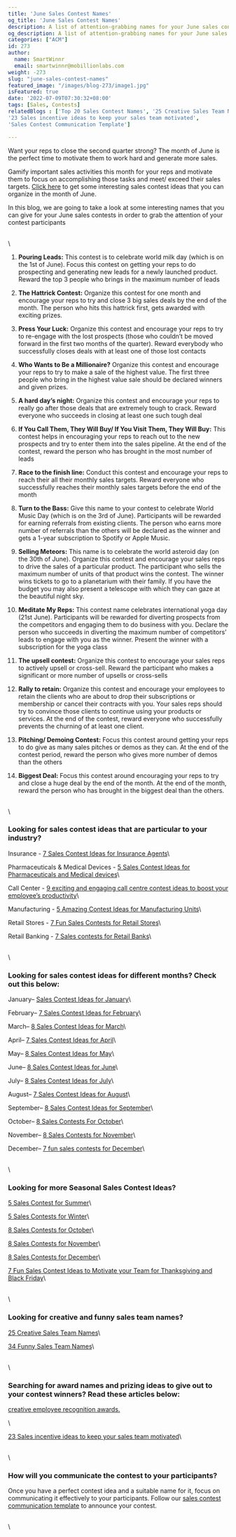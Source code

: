 ```yaml
---
title: 'June Sales Contest Names'
og_title: 'June Sales Contest Names'
description: A list of attention-grabbing names for your June sales contests 
og_description: A list of attention-grabbing names for your June sales contests 
categories: ["ACM"]
id: 273
author:
  name: SmartWinnr
  email: smartwinnr@mobillionlabs.com
weight: -273
slug: "june-sales-contest-names"
featured_image: "/images/blog-273/image1.jpg"
isFeatured: true
date: '2022-07-09T07:30:32+08:00'
tags: [Sales, Contests]
relatedBlogs : ['Top 20 Sales Contest Names', '25 Creative Sales Team Names', 
'23 Sales incentive ideas to keep your sales team motivated', 
'Sales Contest Communication Template']

---
```


Want your reps to close the second quarter strong? The month of June is the perfect time to motivate them to work hard and generate more sales. 

Gamify important sales activities this month for your reps and motivate them to focus on accomplishing those tasks and meet/ exceed their sales targets. [Click here](https://www.smartwinnr.com/post/8-sales-contest-ideas-for-june/) to get some interesting sales contest ideas that you can organize in the month of June.

In this blog, we are going to take a look at some interesting names that you can give for your June sales contests in order to grab the attention of your contest participants

\
\

1. **Pouring Leads:** This contest is to celebrate world milk day (which is on the 1st of June). Focus this contest on getting your reps to do prospecting and generating new leads for a newly launched product. Reward the top 3 people who brings in the maximum number of leads

2. **The Hattrick Contest:** Organize this contest for one month and encourage your reps to try and close 3 big sales deals by the end of the month. The person who hits this hattrick first, gets awarded with exciting prizes.

3. **Press Your Luck:** Organize this contest and encourage your reps to try to re-engage with the lost prospects (those who couldn’t be moved forward in the first two months of the quarter). Reward everybody who successfully closes deals with at least one of those lost contacts 

4. **Who Wants to Be a Millionaire?** Organize this contest and encourage your reps to try to make a sale of the highest value. The first three people who bring in the highest value sale should be declared winners and given prizes.

5. **A hard day’s night:** Organize this contest and encourage your reps to really go after those deals that are extremely tough to crack. Reward everyone who succeeds in closing at least one such tough deal

6. **If You Call Them, They Will Buy/ If You Visit Them, They Will Buy:** This contest helps in encouraging your reps to reach out to the new prospects and try to enter them into the sales pipeline. At the end of the contest, reward the person who has brought in the most number of leads

7. **Race to the finish line:** Conduct this contest and encourage your reps to reach their all their monthly sales targets. Reward everyone who successfully reaches their monthly sales targets before the end of the month

8. **Turn to the Bass:** Give this name to your contest to celebrate World Music Day (which is on the 3rd of June). Participants will be rewarded for earning referrals from existing clients. The person who earns more number of referrals than the others will be declared as the winner and gets a 1-year subscription to Spotify or Apple Music. 

9. **Selling Meteors:** This name is to celebrate the world asteroid day (on the 30th of June). Organize this contest and encourage your sales reps to drive the sales of a particular product. The participant who sells the maximum number of units of that product wins the contest. The winner wins tickets to go to a planetarium with their family. If you have the budget you may also present a telescope with which they can gaze at the beautiful night sky.

10. **Meditate My Reps:**  This contest name celebrates international yoga day (21st June). Participants will be rewarded for diverting prospects from the competitors and engaging them to do business with you. Declare the person who succeeds in diverting the maximum number of competitors’ leads to engage with you as the winner. Present the winner with a subscription for the yoga class

11. **The upsell contest:** Organize this contest to encourage your sales reps to actively upsell or cross-sell. Reward the participant who makes a significant or more number of upsells or cross-sells

12. **Rally to retain:** Organize this contest and encourage your employees to retain the clients who are about to drop their subscriptions or membership or cancel their contracts with you. Your sales reps should try to convince those clients to continue using your products or services. At the end of the contest, reward everyone who successfully prevents the churning of at least one client.

13. **Pitching/ Demoing Contest:** Focus this contest around getting your reps to do give as many sales pitches or demos as they can. At the end of the contest period, reward the person who gives more number of demos than the others

14. **Biggest Deal:** Focus this contest around encouraging your reps to try and close a huge deal by the end of the month. At the end of the month, reward the person who has brought in the biggest deal than the others.

\
\

### Looking for sales contest ideas that are particular to your industry?

Insurance - [7 Sales Contest Ideas for Insurance Agents](https://www.smartwinnr.com/post/sales-contests-for-the-insurance-agents/)\

Pharmaceuticals & Medical Devices - [5 Sales Contest Ideas for Pharmaceuticals and Medical devices](https://www.smartwinnr.com/post/5-sales-contests-for-pharma-and-medical-device-companies/)\

Call Center - [9 exciting and engaging call centre contest ideas to boost your employee’s productivity](https://www.smartwinnr.com/post/9-exciting-and-engaging-call-center-contest-ideas-to-boost-your-employee-productivity)\

Manufacturing - [5 Amazing Contest Ideas for Manufacturing Units](https://www.smartwinnr.com/post/5-amazing-contest-ideas-for-manufacturing-units/)\

Retail Stores - [7 Fun Sales Contests for Retail Stores](https://www.smartwinnr.com/post/7-fun-sales-contests-for-retail-stores/)\

Retail Banking - [7 Sales contests for Retail Banks](https://www.smartwinnr.com/post/7-sales-contests-for-retail-banks/)\

\
\

### Looking for sales contest ideas for different months? Check out this below:

January– [Sales Contest Ideas for January](https://www.smartwinnr.com/post/7-sales-contest-ideas-for-january/)\

February– [7 Sales Contest Ideas for February](https://www.smartwinnr.com/post/7-sales-contest-ideas-for-february/)\

March– [8 Sales Contest Ideas for March](https://www.smartwinnr.com/post/8-sales-contest-ideas-for-march/)\

April– [7 Sales Contest Ideas for April](https://www.smartwinnr.com/post/7-sales-contest-ideas-for-april/)\

May– [8 Sales Contest Ideas for May](https://www.smartwinnr.com/post/8-sales-contest-ideas-for-may/)\

June– [8 Sales Contest Ideas for June](https://www.smartwinnr.com/post/8-sales-contest-ideas-for-june/)\

July– [8 Sales Contest Ideas for July](https://www.smartwinnr.com/post/8-sales-contest-ideas-for-july-2021/)\

August– [7 Sales Contest Ideas for August](https://www.smartwinnr.com/post/7-sales-contest-ideas-for-august/)\

September– [8 Sales Contest Ideas for September](https://www.smartwinnr.com/post/8-sales-contest-ideas-for-september/)\

October– [8 Sales Contests For October](https://www.smartwinnr.com/post/8-sales-contests-for-october/)\

November– [8 Sales Contests for November](https://www.smartwinnr.com/post/8-sales-contests-for-november/)\

December– [7 fun sales contests for December](https://www.smartwinnr.com/post/7-fun-sales-contests-for-december/)\

\
\

### Looking for more Seasonal Sales Contest Ideas?

[5 Sales Contest for Summer](https://www.smartwinnr.com/post/5-sales-contest-for-summer/)\

[5 Sales Contests for Winter](https://www.smartwinnr.com/post/sales-contests-for-winter/)\

[8 Sales Contests for October](https://www.smartwinnr.com/post/8-sales-contests-for-october/)\

[8 Sales Contests for November](https://www.smartwinnr.com/post/8-sales-contests-for-november/)\

[8 Sales Contests for December](https://www.smartwinnr.com/post/7-fun-sales-contests-for-december/)\

[7 Fun Sales Contest Ideas to Motivate your Team for Thanksgiving and Black Friday](https://www.smartwinnr.com/post/7-fun-sales-contest-ideas-to-motivate-your-team-for-thanksgiving-and-black-friday/)\

\
\

### Looking for creative and funny sales team names?

[25 Creative Sales Team Names](https://www.smartwinnr.com/post/25-creative-sales-team-names/)\

[34 Funny Sales Team Names](https://www.smartwinnr.com/post/funny-sales-team-names/)\

\
\

### Searching for award names and prizing ideas to give out to your contest winners? Read these articles below:

[creative employee recognition awards.](https://www.smartwinnr.com/post/creative-employee-recognition-award-names/)

\

[23 Sales incentive ideas to keep your sales team motivated](https://www.smartwinnr.com/post/sales-incentive-ideas-to-keep-your-sales-team-motivated/)\

\
\

### How will you communicate the contest to your participants?

Once you have a perfect contest idea and a suitable name for it, focus on communicating it effectively to your participants. Follow our [sales contest communication template](https://www.smartwinnr.com/post/sales-contest-communication-template/) to announce your contest.

\
\


